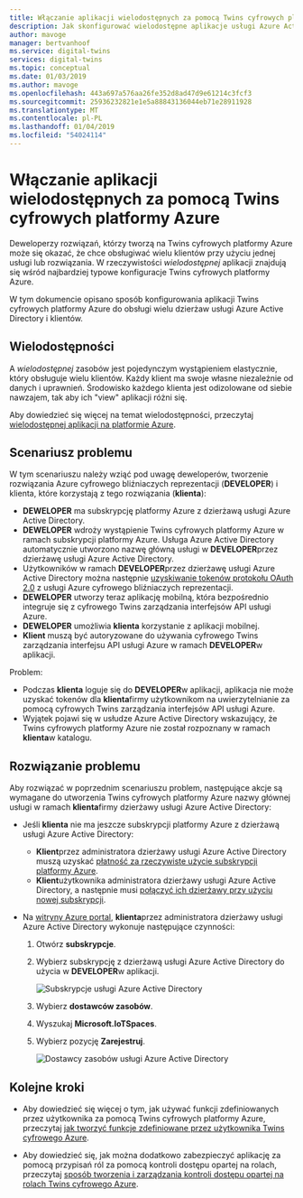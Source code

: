 ```yaml
---
title: Włączanie aplikacji wielodostępnych za pomocą Twins cyfrowych platformy Azure | Dokumentacja firmy Microsoft
description: Jak skonfigurować wielodostępne aplikacje usługi Azure Active Directory bliźniaki cyfrowych platformy Azure.
author: mavoge
manager: bertvanhoof
ms.service: digital-twins
services: digital-twins
ms.topic: conceptual
ms.date: 01/03/2019
ms.author: mavoge
ms.openlocfilehash: 443a697a576aa26fe352d8ad47d9e61214c3fcf3
ms.sourcegitcommit: 25936232821e1e5a88843136044eb71e28911928
ms.translationtype: MT
ms.contentlocale: pl-PL
ms.lasthandoff: 01/04/2019
ms.locfileid: "54024114"
---
```

# <a name="enable-multitenant-applications-with-azure-digital-twins"></a>Włączanie aplikacji wielodostępnych za pomocą Twins cyfrowych platformy Azure

Deweloperzy rozwiązań, którzy tworzą na Twins cyfrowych platformy Azure może się okazać, że chce obsługiwać wielu klientów przy użyciu jednej usługi lub rozwiązania. W rzeczywistości *wielodostępnej* aplikacji znajdują się wśród najbardziej typowe konfiguracje Twins cyfrowych platformy Azure.

W tym dokumencie opisano sposób konfigurowania aplikacji Twins cyfrowych platformy Azure do obsługi wielu dzierżaw usługi Azure Active Directory i klientów.

## <a name="multitenancy"></a>Wielodostępności

A *wielodostępnej* zasobów jest pojedynczym wystąpieniem elastycznie, który obsługuje wielu klientów. Każdy klient ma swoje własne niezależnie od danych i uprawnień. Środowisko każdego klienta jest odizolowane od siebie nawzajem, tak aby ich "view" aplikacji różni się.

Aby dowiedzieć się więcej na temat wielodostępności, przeczytaj [wielodostępnej aplikacji na platformie Azure](https://docs.microsoft.com/azure/dotnet-develop-multitenant-applications).

## <a name="problem-scenario"></a>Scenariusz problemu

W tym scenariuszu należy wziąć pod uwagę deweloperów, tworzenie rozwiązania Azure cyfrowego bliźniaczych reprezentacji (**DEVELOPER**) i klienta, które korzystają z tego rozwiązania (**klienta**):

- **DEWELOPER** ma subskrypcję platformy Azure z dzierżawą usługi Azure Active Directory.
- **DEWELOPER** wdroży wystąpienie Twins cyfrowych platformy Azure w ramach subskrypcji platformy Azure. Usługa Azure Active Directory automatycznie utworzono nazwę główną usługi w **DEVELOPER**przez dzierżawę usługi Azure Active Directory.
- Użytkowników w ramach **DEVELOPER**przez dzierżawę usługi Azure Active Directory można następnie [uzyskiwanie tokenów protokołu OAuth 2.0](./security-authenticating-apis.md) z usługi Azure cyfrowego bliźniaczych reprezentacji.
- **DEWELOPER** utworzy teraz aplikację mobilną, która bezpośrednio integruje się z cyfrowego Twins zarządzania interfejsów API usługi Azure.
- **DEWELOPER** umożliwia **klienta** korzystanie z aplikacji mobilnej.
- **Klient** muszą być autoryzowane do używania cyfrowego Twins zarządzania interfejsu API usługi Azure w ramach **DEVELOPER**w aplikacji.

Problem:

- Podczas **klienta** loguje się do **DEVELOPER**w aplikacji, aplikacja nie może uzyskać tokenów dla **klienta**firmy użytkownikom na uwierzytelnianie za pomocą cyfrowych Twins zarządzania interfejsów API usługi Azure.
- Wyjątek pojawi się w usłudze Azure Active Directory wskazujący, że Twins cyfrowych platformy Azure nie został rozpoznany w ramach **klienta**w katalogu.

## <a name="problem-solution"></a>Rozwiązanie problemu

Aby rozwiązać w poprzednim scenariuszu problem, następujące akcje są wymagane do utworzenia Twins cyfrowych platformy Azure nazwy głównej usługi w ramach **klienta**firmy dzierżawy usługi Azure Active Directory:

- Jeśli **klienta** nie ma jeszcze subskrypcji platformy Azure z dzierżawą usługi Azure Active Directory:

  - **Klient**przez administratora dzierżawy usługi Azure Active Directory muszą uzyskać [płatność za rzeczywiste użycie subskrypcji platformy Azure](https://azure.microsoft.com/offers/ms-azr-0003p/).
  - **Klient**użytkownika administratora dzierżawy usługi Azure Active Directory, a następnie musi [połączyć ich dzierżawy przy użyciu nowej subskrypcji](https://docs.microsoft.com/azure/active-directory/hybrid/whatis-hybrid-identity).

- Na [witryny Azure portal](https://portal.azure.com), **klienta**przez administratora dzierżawy usługi Azure Active Directory wykonuje następujące czynności:

  1. Otwórz **subskrypcje**.
  1. Wybierz subskrypcję z dzierżawą usługi Azure Active Directory do użycia w **DEVELOPER**w aplikacji.

     ![Subskrypcje usługi Azure Active Directory][1]

  1. Wybierz **dostawców zasobów**.
  1. Wyszukaj **Microsoft.IoTSpaces**.
  1. Wybierz pozycję **Zarejestruj**.

     ![Dostawcy zasobów usługi Azure Active Directory][2]
  
## <a name="next-steps"></a>Kolejne kroki

- Aby dowiedzieć się więcej o tym, jak używać funkcji zdefiniowanych przez użytkownika za pomocą Twins cyfrowych platformy Azure, przeczytaj [jak tworzyć funkcje zdefiniowane przez użytkownika Twins cyfrowego Azure](./how-to-user-defined-functions.md).

- Aby dowiedzieć się, jak można dodatkowo zabezpieczyć aplikację za pomocą przypisań ról za pomocą kontroli dostępu opartej na rolach, przeczytaj [sposób tworzenia i zarządzania kontroli dostępu opartej na rolach Twins cyfrowego Azure](./security-create-manage-role-assignments.md).

<!-- Images -->
[1]: media/multitenant/ad-subscriptions.png
[2]: media/multitenant/ad-resource-providers.png

